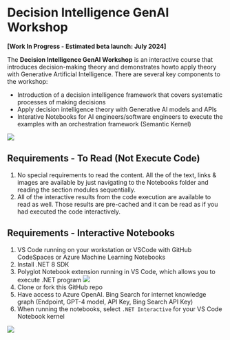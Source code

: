 # Decision Intelligence GenAI Workshop

**[Work In Progress - Estimated beta launch: July 2024]**

The **Decision Intelligence GenAI Workshop** is an interactive course that introduces decision-making theory and demonstrates howto apply theory with Generative Artificial Intelligence. There are several key components to the workshop:  
* Introduction of a decision intelligence framework that covers systematic processes of making decisions  
* Apply decision intelligence theory with Generative AI models and APIs  
* Interative Notebooks for AI engineers/software engineers to execute the examples with an orchestration framework (Semantic Kernel)  
  
![](https://raw.githubusercontent.com/bartczernicki/DecisionIntelligence.GenAI.Workshop/main/Images/DdecisionIntelligence2.png)

## Requirements - To Read (Not Execute Code)

1. No special requirements to read the content. All the of the text, links & images are available by just navigating to the Notebooks folder and reading the section modules sequentially.   
2. All of the interactive results from the code execution are available to read as well. Those results are pre-cached and it can be read as if you had executed the code interactively.  

## Requirements - Interactive Notebooks

1. VS Code running on your workstation or VSCode with GitHub CodeSpaces or Azure Machine Learning Notebooks  
2. Install .NET 8 SDK  
3. Polyglot Notebook extension running in VS Code, which allows you to execute .NET program
![](https://user-images.githubusercontent.com/547415/224161370-1c628967-ae0e-42b2-9c64-e3c1d7756f0b.png)
4. Clone or fork this GitHub repo  
5. Have access to Azure OpenAI. Bing Search for internet knowledge graph (Endpoint, GPT-4 model, API Key, Bing Search API Key)  
6. When running the notebooks, select `.NET Interactive` for your VS Code Notebook kernel  

![](https://user-images.githubusercontent.com/19276747/222540791-a054da73-a111-454f-9e93-251d620a0c2d.png)
